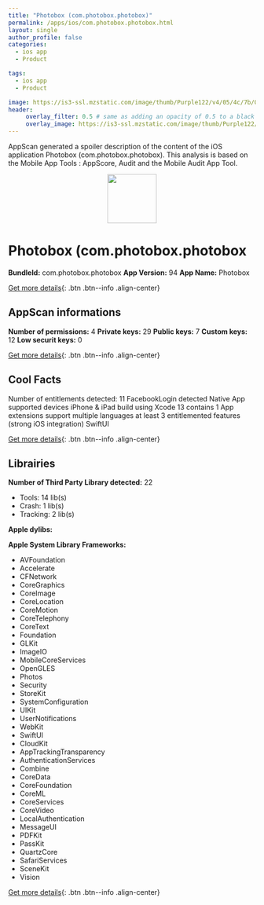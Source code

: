 ```yaml
---
title: "Photobox (com.photobox.photobox)"
permalink: /apps/ios/com.photobox.photobox.html
layout: single
author_profile: false
categories: 
  - ios app 
  - Product 

tags: 
  - ios app 
  - Product 

image: https://is3-ssl.mzstatic.com/image/thumb/Purple122/v4/05/4c/7b/054c7b5b-8369-8d8f-705f-6f62fd217933/AppIconPhotobox-0-0-1x_U007emarketing-0-10-0-sRGB-85-220.png/512x512bb.jpg
header: 
     overlay_filter: 0.5 # same as adding an opacity of 0.5 to a black background
     overlay_image: https://is3-ssl.mzstatic.com/image/thumb/Purple122/v4/05/4c/7b/054c7b5b-8369-8d8f-705f-6f62fd217933/AppIconPhotobox-0-0-1x_U007emarketing-0-10-0-sRGB-85-220.png/512x512bb.jpg
---
```

AppScan generated a spoiler description of the content of the iOS application Photobox (com.photobox.photobox). This analysis is based on the Mobile App Tools : AppScore, Audit and the Mobile Audit App Tool.

  
  
<div style="text-align: center;"><img src="https://is3-ssl.mzstatic.com/image/thumb/Purple122/v4/05/4c/7b/054c7b5b-8369-8d8f-705f-6f62fd217933/AppIconPhotobox-0-0-1x_U007emarketing-0-10-0-sRGB-85-220.png/512x512bb.jpg" width="100" height="100"></div>  
  
# Photobox (com.photobox.photobox

**BundleId:** com.photobox.photobox
**App Version:** 94
**App Name:** Photobox


[Get more details](/pricing.html){: .btn .btn--info .align-center}  
  
## AppScan informations 

**Number of permissions:** 4
**Private keys:** 29
**Public keys:** 7
**Custom keys:** 12
**Low securit keys:** 0
  
[Get more details](/pricing.html){: .btn .btn--info .align-center}

## Cool Facts

Number of entitlements detected: 11
FacebookLogin detected
Native App
supported devices iPhone & iPad
build using Xcode 13
contains 1 App extensions
support multiple languages
at least 3 entitlemented features (strong iOS integration)
SwiftUI
  
[Get more details](/pricing.html){: .btn .btn--info .align-center}

## Librairies 
**Number of Third Party Library detected:** 22
- Tools: 14 lib(s)
- Crash: 1 lib(s)
- Tracking: 2 lib(s)

**Apple dylibs:**


**Apple System Library Frameworks:**
- AVFoundation
- Accelerate
- CFNetwork
- CoreGraphics
- CoreImage
- CoreLocation
- CoreMotion
- CoreTelephony
- CoreText
- Foundation
- GLKit
- ImageIO
- MobileCoreServices
- OpenGLES
- Photos
- Security
- StoreKit
- SystemConfiguration
- UIKit
- UserNotifications
- WebKit
- SwiftUI
- CloudKit
- AppTrackingTransparency
- AuthenticationServices
- Combine
- CoreData
- CoreFoundation
- CoreML
- CoreServices
- CoreVideo
- LocalAuthentication
- MessageUI
- PDFKit
- PassKit
- QuartzCore
- SafariServices
- SceneKit
- Vision


  
[Get more details](/pricing.html){: .btn .btn--info .align-center}

